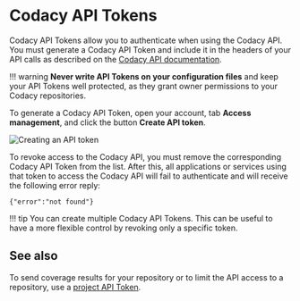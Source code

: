 # Codacy API Tokens

Codacy API Tokens allow you to authenticate when using the Codacy API. You must generate a Codacy API Token and include it in the headers of your API calls as described on the [Codacy API documentation](https://api.codacy.com/api/api-docs#authentication).

!!! warning
    **Never write API Tokens on your configuration files** and keep your API Tokens well protected, as they grant owner permissions to your Codacy repositories.

To generate a Codacy API Token, open your account, tab **Access management**, and click the button **Create API token**.

![Creating an API token](images/api-tokens.png)

To revoke access to the Codacy API, you must remove the corresponding Codacy API Token from the list. After this, all applications or services using that token to access the Codacy API will fail to authenticate and will receive the following error reply:

```text
{"error":"not found"}
```

!!! tip
    You can create multiple Codacy API Tokens. This can be useful to have a more flexible control by revoking only a specific token.

## See also

To send coverage results for your repository or to limit the API access to a repository, use a [project API Token](../repositories-configure/integrations/project-api.md).
